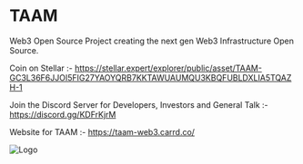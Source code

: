 # TAAM
Web3 Open Source Project creating the next gen Web3 Infrastructure Open Source. 

Coin on Stellar :- https://stellar.expert/explorer/public/asset/TAAM-GC3L36F6JJOI5FIG27YAOYQRB7KKTAWUAUMQU3KBQFUBLDXLIA5TQAZH-1

Join the Discord Server for Developers, Investors and General Talk :- https://discord.gg/KDFrKjrM

Website for TAAM :- https://taam-web3.carrd.co/

![Logo](https://github.com/Ibrahim-Mukherjee/TAAM/assets/35773504/78386580-38df-4c3a-8830-cd2ee8ee9e6c)
